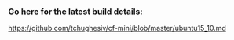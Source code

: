 ### Go here for the latest build details:
https://github.com/tchughesiv/cf-mini/blob/master/ubuntu15_10.md
